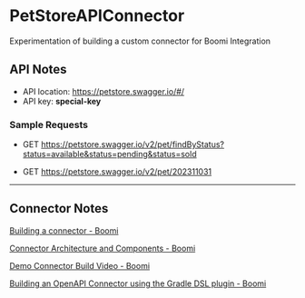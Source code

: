 # PetStoreAPIConnector
Experimentation of building a custom connector for Boomi Integration

## API Notes

- API location: https://petstore.swagger.io/#/
- API key: **special-key**

### Sample Requests

- GET https://petstore.swagger.io/v2/pet/findByStatus?status=available&status=pending&status=sold

- GET https://petstore.swagger.io/v2/pet/202311031

---

## Connector Notes

[Building a connector - Boomi](https://help.boomi.com/docs/Atomsphere/Integration/Connectors/int-Building_your_own_custom_connector_b65f74b0-4946-4a63-b082-68587a7a4814)

[Connector Architecture and Components - Boomi](https://help.boomi.com/docs/Atomsphere/Integration/Connectors/int-Custom_connector_architecture_and_components_dad3e913-e94e-4b29-8e44-89aa475b09b8)

[Demo Connector Build Video - Boomi](https://players.brightcove.net/6261520393001/hM0svWhBB_default/index.html?videoId=6274648564001)

[Building an OpenAPI Connector using the Gradle DSL plugin - Boomi](https://help.boomi.com/docs/atomsphere/integration/connectors/int-building_openapi_connector_gradle_dsl_47599de7-a802-44a6-b904-28646d08fcf2/)



